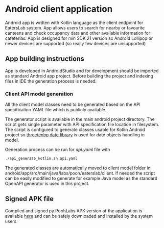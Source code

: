 # Android client application

Android app is written with Kotlin language as the client endpoint for EatersLab system. App allows users to search for nearby or favourite canteens and check occupancy data and other available information for cafeterias.
App is designed for min SDK 21 version so Android Lollipop or newer devices are supported (so really few devices are unsupported)

## App building instructions

App is developed in AndroidStudio and for development should be imported as standard Android app project. Before building the project and indexing files in IDE the generation process is needed.

### Client API model generation
All the client model classes need to be generated based on the API specification YAML file which is publicly available. 

The generator script is available in the main android project directory. The script gets single parameter with API specification file location in filesystem.  The script is configured to generate classes usable for Kotlin Android project so [threetenbp date library](https://github.com/ThreeTen/threetenbp) is used for date objects handling in model.

Generation process can be run for *api.yaml* file with
```bash
./api_generate_kotlin.sh api.yaml
```
The generated classes are automatically moved to client model folder in android/app/src/main/java/labs/pooh/eaterslab/client. If needed the script can be easily modified to generate for example Java model as the standard OpenAPI generator is used in this project.

## Signed APK file

Compiled and signed py PoohLabs APK version of the application is available [here](./release/EatersLab.apk) and can be safely 
downloaded and installed by the system users.